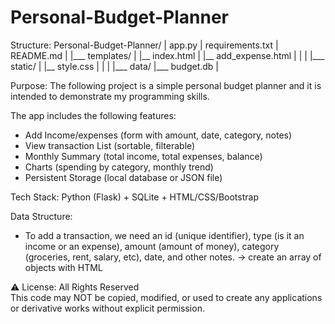 # Personal-Budget-Planner

Structure:
Personal-Budget-Planner/
|    app.py
|    requirements.txt
|    README.md
|
|___ templates/
|    |__ index.html
|    |__ add_expense.html
|    |
|
|___ static/
|    |__ style.css
|    |
|
|___ data/
     |___ budget.db
     |

Purpose:
The following project is a simple personal budget planner and it is intended to demonstrate my programming skills.

The app includes the following features:
- Add Income/expenses (form with amount, date, category, notes)
- View transaction List (sortable, filterable)
- Monthly Summary (total income, total expenses, balance)
- Charts (spending by category, monthly trend)
- Persistent Storage (local database or JSON file)

Tech Stack: Python (Flask) + SQLite + HTML/CSS/Bootstrap

Data Structure:
 -  To add a transaction, we need an id (unique identifier), type (is it an income or an expense), amount (amount of money), category (groceries, rent, salary, etc), date, and other notes. -> create an array of objects with HTML



⚠️ License: All Rights Reserved  
This code may NOT be copied, modified, or used to create any applications or derivative works without explicit permission.

